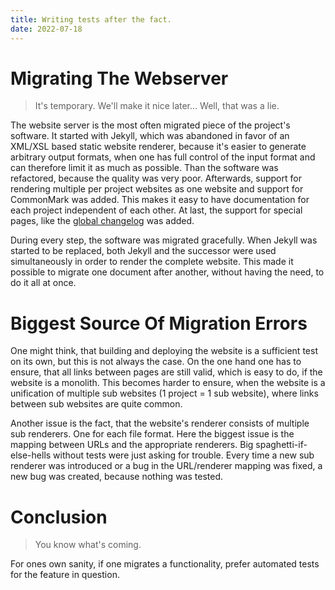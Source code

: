 ```yaml
---
title: Writing tests after the fact.
date: 2022-07-18
---
```

# Migrating The Webserver
> It's temporary. We'll make it nice later... Well, that was a lie.

The website server is the most often migrated piece of the project's software.
It started with Jekyll, which was abandoned in favor of an XML/XSL based static website renderer,
because it's easier to generate arbitrary output formats,
when one has full control of the input format and can therefore limit it as much as possible.
Than the software was refactored, because the quality was very poor.
Afterwards, support for rendering multiple per project websites as one website and
support for CommonMark was added.
This makes it easy to have documentation for each project independent of each other.
At last, the support for special pages, like the [global changelog](https://splitcells.net/net/splitcells/CHANGELOG.global.html) was added.

During every step, the software was migrated gracefully.
When Jekyll was started to be replaced,
both Jekyll and the successor were used simultaneously in order to render the complete website.
This made it possible to migrate one document after another,
without having the need, to do it all at once.
# Biggest Source Of Migration Errors
One might think, that building and deploying the website is a sufficient test on its own,
but this is not always the case.
On the one hand one has to ensure, that all links between pages are still valid,
which is easy to do,
if the website is a monolith.
This becomes harder to ensure,
when the website is a unification of multiple sub websites (1 project = 1 sub website),
where links between sub websites are quite common.

Another issue is the fact, that the website's renderer consists of multiple sub renderers.
One for each file format.
Here the biggest issue is the mapping between URLs and the appropriate renderers.
Big spaghetti-if-else-hells without tests were just asking for trouble.
Every time a new sub renderer was introduced or a bug in the URL/renderer mapping was fixed,
a new bug was created, because nothing was tested.
# Conclusion
> You know what's coming.

For ones own sanity, if one migrates a functionality, prefer automated tests for the feature in question.